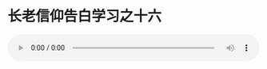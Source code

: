 # 长老信仰告白学习之十六

<audio style="width: 100%;" preload="false" controls controlslist="nodownload"><source src="//cdn.wechat.edu.pl/audio/mp3/old/12261.mp3" type="audio/mpeg">Your browser does not support the audio element.</audio>


